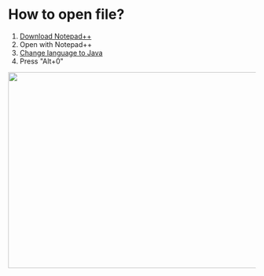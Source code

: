<h1>How to open file?</h1>
<ol>
<li><a href="https://notepad-plus-plus.org/download/v7.6.1.html" target="_blank">Download Notepad++</a></li>
<li>Open with Notepad++</li>
<li><a href="https://github.com/burakosahin/Witcher-3-Console-Commands/blob/master/ss1.PNG?raw=true" target="_blank">Change language to Java</a></li>
<li>Press "Alt+0"</li>
</ol>
<p><img src="https://github.com/burakosahin/Witcher-3-Console-Commands/blob/master/ss2.PNG?raw=true" alt="" width="1600" height="400" /></p>
